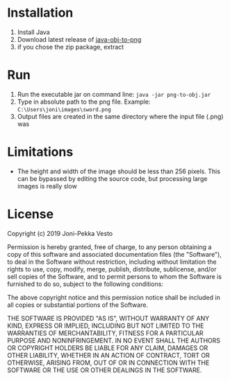 # Installation
1. Install Java
2. Download latest release of [java-obj-to-png](https://github.com/jonivesto/java-png-to-obj/releases/latest)
3. if you chose the zip package, extract

# Run
1. Run the executable jar on command line: `java -jar png-to-obj.jar`
2. Type in absolute path to the png file. Example: `C:\Users\joni\images\sword.png`
3. Output files are created in the same directory where the input file (.png) was

# Limitations
- The height and width of the image should be less than 256 pixels. This can be bypassed by editing the source code, but processing large images is really slow

# License
Copyright (c) 2019 Joni-Pekka Vesto

Permission is hereby granted, free of charge, to any person obtaining
a copy of this software and associated documentation files (the
"Software"), to deal in the Software without restriction, including
without limitation the rights to use, copy, modify, merge, publish,
distribute, sublicense, and/or sell copies of the Software, and to
permit persons to whom the Software is furnished to do so, subject to
the following conditions:

The above copyright notice and this permission notice shall be included
in all copies or substantial portions of the Software.

THE SOFTWARE IS PROVIDED "AS IS", WITHOUT WARRANTY OF ANY KIND,
EXPRESS OR IMPLIED, INCLUDING BUT NOT LIMITED TO THE WARRANTIES OF
MERCHANTABILITY, FITNESS FOR A PARTICULAR PURPOSE AND NONINFRINGEMENT.
IN NO EVENT SHALL THE AUTHORS OR COPYRIGHT HOLDERS BE LIABLE FOR ANY
CLAIM, DAMAGES OR OTHER LIABILITY, WHETHER IN AN ACTION OF CONTRACT,
TORT OR OTHERWISE, ARISING FROM, OUT OF OR IN CONNECTION WITH THE
SOFTWARE OR THE USE OR OTHER DEALINGS IN THE SOFTWARE.
